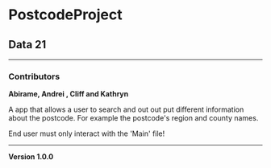 # PostcodeProject

## Data 21

---
### Contributors

**Abirame, Andrei , Cliff and Kathryn**

A app that allows a user to search and out out put different information about the postcode.
For example the postcode's region and county names.

End user must only interact with the 'Main' file!

---

**Version 1.0.0**
